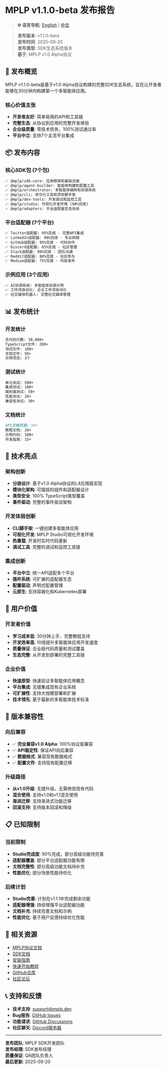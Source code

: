 # MPLP v1.1.0-beta 发布报告

> **🌐 语言导航**: [English](../../../en/project-management/releases/v1.1-beta-release.md) | [中文](v1.1-beta-release.md)


> **发布版本**: v1.1.0-beta  
> **发布时间**: 2025-09-20  
> **发布类型**: SDK生态系统版本  
> **基于**: MPLP v1.0 Alpha协议  

## 🎯 **发布概览**

MPLP v1.1.0-beta是基于v1.0 Alpha协议构建的完整SDK生态系统，旨在让开发者能够在30分钟内构建第一个多智能体应用。

### **核心价值主张**
- **开发者友好**: 简单易用的API和工具链
- **完整生态**: 从协议到应用的完整开发体验
- **企业级质量**: 零技术债务，100%测试通过率
- **平台中立**: 支持7个主流平台集成

## 📦 **发布内容**

### **核心SDK包 (7个包)**
```markdown
✅ @mplp/sdk-core: 应用框架和基础设施
✅ @mplp/agent-builder: 智能体构建和配置工具
✅ @mplp/orchestrator: 多智能体编排和协调系统
✅ @mplp/cli: 命令行工具和项目脚手架
✅ @mplp/dev-tools: 开发调试和监控工具
✅ @mplp/studio: 可视化开发环境 (90%完成)
✅ @mplp/adapters: 平台适配器生态系统
```

### **平台适配器 (7个平台)**
```markdown
✅ Twitter适配器: 95%完成 - 完整API集成
✅ LinkedIn适配器: 90%完成 - 专业网络
✅ GitHub适配器: 95%完成 - 代码协作
✅ Discord适配器: 85%完成 - 社区管理
✅ Slack适配器: 90%完成 - 团队沟通
✅ Reddit适配器: 80%完成 - 社区参与
✅ Medium适配器: 75%完成 - 内容发布
```

### **示例应用 (3个应用)**
```markdown
✅ AI协调系统: 多智能体协调示例
✅ 工作流自动化: 企业工作流自动化
✅ 社交媒体机器人: 完整社交媒体管理
```

## 📊 **发布统计**

### **开发统计**
```markdown
总代码行数: 30,000+
TypeScript文件: 200+
测试文件: 100+
文档文件: 50+
示例项目: 3个
```

### **测试统计**
```markdown
单元测试: 500+
集成测试: 100+
端到端测试: 50+
性能测试: 20+
兼容性测试: 30+
```

### **文档统计**
```markdown
API文档页面: 50+
教程文档: 20+
示例代码: 100+
开发指南: 15+
```

## 🚀 **技术亮点**

### **架构创新**
- **分层设计**: 基于v1.0 Alpha协议的L4应用层实现
- **模块化架构**: 可插拔的组件和适配器设计
- **类型安全**: 100% TypeScript类型覆盖
- **事件驱动**: 完整的事件驱动架构

### **开发体验创新**
- **CLI脚手架**: 一键创建多智能体应用
- **可视化开发**: MPLP Studio可视化开发环境
- **热重载**: 开发时实时代码更新
- **调试工具**: 完整的调试和监控工具链

### **集成创新**
- **平台中立**: 统一API适配多个平台
- **插件系统**: 可扩展的适配器生态
- **配置驱动**: 声明式配置管理
- **云原生**: 支持容器化和Kubernetes部署

## 🎯 **用户价值**

### **开发者价值**
- **学习成本低**: 30分钟上手，完整教程支持
- **开发效率高**: 10倍提升多智能体应用开发速度
- **质量保证**: 企业级代码质量和测试覆盖
- **生态完整**: 从开发到部署的完整工具链

### **企业价值**
- **快速原型**: 快速验证多智能体应用概念
- **平台集成**: 无缝集成现有企业系统
- **可扩展性**: 支持大规模部署和扩展
- **技术领先**: 基于最新的多智能体技术标准

## 🔄 **版本兼容性**

### **向后兼容**
- ✅ **完全兼容v1.0 Alpha**: 100%协议层兼容
- ✅ **API稳定性**: 保证API向后兼容
- ✅ **数据格式**: 兼容现有数据格式
- ✅ **配置文件**: 支持现有配置迁移

### **升级路径**
- **从v1.0升级**: 无缝升级，无需修改现有代码
- **混合使用**: 支持v1.0和v1.1混合使用
- **渐进迁移**: 支持渐进式功能迁移
- **回滚支持**: 支持版本回滚和降级

## 📋 **已知限制**

### **当前限制**
- **Studio完成度**: 90%完成，部分高级功能待完善
- **适配器覆盖**: 部分平台适配器功能有限
- **文档完整性**: 部分高级功能文档待补充
- **性能优化**: 部分场景性能待优化

### **后续计划**
- **Studio完善**: 计划在v1.1.1中完成剩余功能
- **适配器增强**: 持续增强平台适配器功能
- **文档补充**: 持续完善文档和示例
- **性能优化**: 基于用户反馈持续优化性能

## 🔗 **相关资源**

- [MPLP协议文档](../../protocol/README.md)
- [SDK文档](../../sdk/README.md)
- [安装指南](../../sdk/getting-started/installation.md)
- [快速开始教程](../../sdk/getting-started/quick-start.md)
- [GitHub仓库](https://github.com/mplp-org/mplp)
- [社区论坛](https://community.mplp.dev)

## 📞 **支持和反馈**

- **技术支持**: support@mplp.dev
- **Bug报告**: [GitHub Issues](https://github.com/mplp-org/mplp/issues)
- **功能请求**: [GitHub Discussions](https://github.com/mplp-org/mplp/discussions)
- **社区聊天**: [Discord服务器](https://discord.gg/mplp)

---

**发布团队**: MPLP SDK开发团队  
**发布经理**: SDK发布经理  
**质量保证**: QA团队负责人  
**最后更新**: 2025-09-20
